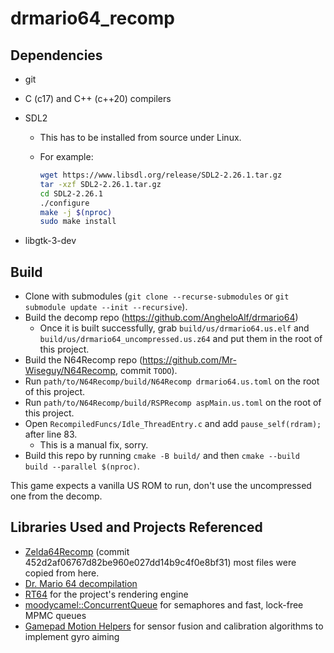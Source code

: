 # drmario64_recomp

## Dependencies

- git
- C (c17) and C++ (c++20) compilers
- SDL2
  - This has to be installed from source under Linux.
  - For example:

    ```bash
    wget https://www.libsdl.org/release/SDL2-2.26.1.tar.gz
    tar -xzf SDL2-2.26.1.tar.gz
    cd SDL2-2.26.1
    ./configure
    make -j $(nproc)
    sudo make install
    ```

- libgtk-3-dev

## Build

- Clone with submodules (`git clone --recurse-submodules` or
  `git submodule update --init --recursive`).
- Build the decomp repo (<https://github.com/AngheloAlf/drmario64>)
  - Once it is built successfully, grab `build/us/drmario64.us.elf` and
    `build/us/drmario64_uncompressed.us.z64` and put them in the root of this
    project.
- Build the N64Recomp repo (<https://github.com/Mr-Wiseguy/N64Recomp>, commit
  `TODO`).
- Run `path/to/N64Recomp/build/N64Recomp drmario64.us.toml` on the root of this
  project.
- Run `path/to/N64Recomp/build/RSPRecomp aspMain.us.toml` on the root of this
  project.
- Open `RecompiledFuncs/Idle_ThreadEntry.c` and add `pause_self(rdram);` after
  line 83.
  - This is a manual fix, sorry.
- Build this repo by running `cmake -B build/` and then
  `cmake --build build --parallel $(nproc)`.

This game expects a vanilla US ROM to run, don't use the uncompressed one from
the decomp.

## Libraries Used and Projects Referenced

- [Zelda64Recomp](https://github.com/Mr-Wiseguy/Zelda64Recomp)
  (commit 452d2af06767d82be960e027dd14b9c4f0e8bf31)
  most files were copied from here.
- [Dr. Mario 64 decompilation](https://github.com/AngheloAlf/drmario64)
- [RT64](https://github.com/rt64/rt64) for the project's rendering engine
- [moodycamel::ConcurrentQueue](https://github.com/cameron314/concurrentqueue)
  for semaphores and fast, lock-free MPMC queues
- [Gamepad Motion Helpers](https://github.com/JibbSmart/GamepadMotionHelpers)
  for sensor fusion and calibration algorithms to implement gyro aiming
